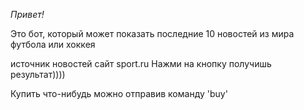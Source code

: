 *Привет!*

Это бот, который может показать последние 10
новостей из мира футбола или хоккея

источник новостей сайт sport.ru
Нажми на кнопку получишь результат))))

Купить что-нибудь можно отправив команду 'buy'
